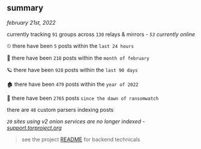 
## summary
_february 21st, 2022_

currently tracking `91` groups across `130` relays & mirrors - _`53` currently online_

⏲ there have been `5` posts within the `last 24 hours`

🦈 there have been `218` posts within the `month of february`

🪐 there have been `928` posts within the `last 90 days`

🏚 there have been `479` posts within the `year of 2022`

🦕 there have been `2765` posts `since the dawn of ransomwatch`

there are `48` custom parsers indexing posts

_`20` sites using v2 onion services are no longer indexed - [support.torproject.org](https://support.torproject.org/onionservices/v2-deprecation/)_

> see the project [README](https://github.com/thetanz/ransomwatch#ransomwatch--) for backend technicals

